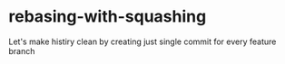 # rebasing-with-squashing
Let's make histiry clean by creating just single commit for every feature branch
